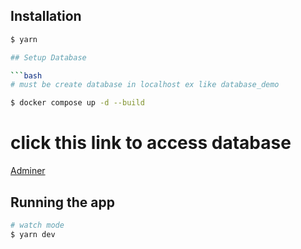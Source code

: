 ## Installation

````bash
$ yarn

## Setup Database

```bash
# must be create database in localhost ex like database_demo

$ docker compose up -d --build

````

# click this link to access database

[Adminer](http://localhost:8080/)

## Running the app

```bash
# watch mode
$ yarn dev

```

